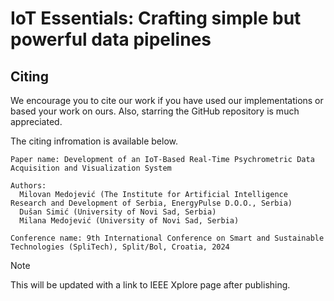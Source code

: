 # IoT Essentials: Crafting simple but powerful data pipelines

## Citing

We encourage you to cite our work if you have used our implementations or based
your work on ours. Also, starring the GitHub repository is much appreciated.

The citing infromation is available below.

```
Paper name: Development of an IoT-Based Real-Time Psychrometric Data Acquisition and Visualization System

Authors:
  Milovan Medojević (The Institute for Artificial Intelligence Research and Development of Serbia, EnergyPulse D.O.O., Serbia)
  Dušan Simić (University of Novi Sad, Serbia)
  Milana Medojević (University of Novi Sad, Serbia)

Conference name: 9th International Conference on Smart and Sustainable Technologies (SpliTech), Split/Bol, Croatia, 2024
```

> [!NOTE]
> This will be updated with a link to IEEE Xplore page after publishing.
